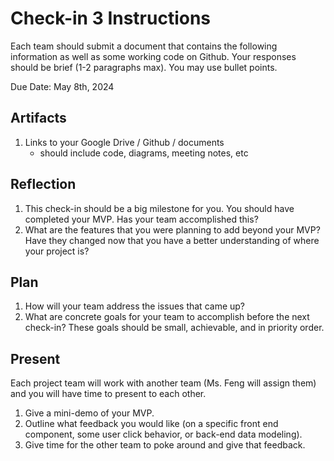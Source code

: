 # Check-in 3 Instructions

Each team should submit a document that contains the following information as well as some working code on Github. Your responses should be brief (1-2 paragraphs max). You may use bullet points.

Due Date: May 8th, 2024

## Artifacts

1. Links to your Google Drive / Github / documents
   - should include code, diagrams, meeting notes, etc

## Reflection

1. This check-in should be a big milestone for you. You should have completed your MVP. Has your team accomplished this? 
2. What are the features that you were planning to add beyond your MVP? Have they changed now that you have a better understanding of where your project is?

## Plan

1. How will your team address the issues that came up?
2. What are concrete goals for your team to accomplish before the next check-in? These goals should be small, achievable, and in priority order.

## Present

Each project team will work with another team (Ms. Feng will assign them) and you will have time to present to each other.

   1. Give a mini-demo of your MVP.
   2. Outline what feedback you would like (on a specific front end component, some user click behavior, or back-end data modeling).
   3. Give time for the other team to poke around and give that feedback. 